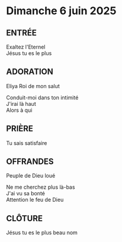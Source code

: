 # Dimanche 6 juin 2025

## ENTRÉE        
Exaltez l'Eternel  
Jésus tu es le plus  

## ADORATION        
Eliya
Roi de mon salut

Conduit-moi dans ton intimité  
J'irai là haut  
Alors à qui  

## PRIÈRE
Tu sais satisfaire  

## OFFRANDES        
Peuple de Dieu loué  

Ne me cherchez plus là-bas  
J'ai vu sa bonté  
Attention le feu de Dieu  

## CLÔTURE    
Jésus tu es le plus beau nom
